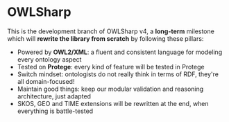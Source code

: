 # OWLSharp
This is the development branch of OWLSharp v4, a **long-term** milestone which will **rewrite the library from scratch** by following these pillars:

- Powered by **OWL2/XML**: a fluent and consistent language for modeling every ontology aspect
- Tested on **Protege**: every kind of feature will be tested in Protege
- Switch mindset: ontologists do not really think in terms of RDF, they're all domain-focused!
- Maintain good things: keep our modular validation and reasoning architecture, just adapted
- SKOS, GEO and TIME extensions will be rewritten at the end, when everything is battle-tested
